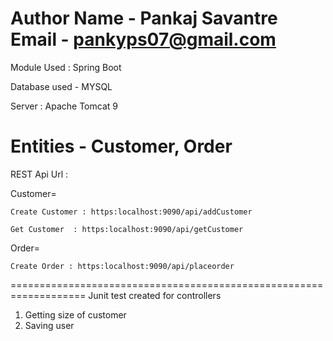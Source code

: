 Author Name - Pankaj Savantre
Email - pankyps07@gmail.com
=================================

Module Used : Spring Boot

Database used - MYSQL

Server : Apache Tomcat 9

Entities - Customer, Order
===================================================================
REST Api Url :
	
Customer=

	Create Customer : https:localhost:9090/api/addCustomer

	Get Customer  : https:localhost:9090/api/getCustomer

Order=

	Create Order : https:localhost:9090/api/placeorder
===================================================================
Junit test created for controllers
1. Getting size of customer
2. Saving user
